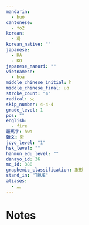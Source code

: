 ```yaml
---
mandarin:
  - huǒ
cantonese:
  - fo2
korean:
  - 화
korean_native: ""
japanese:
  - KA
  - KO
japanese_nanori: ""
vietnamese:
  - hoả
middle_chinese_initial: h
middle_chinese_final: uɑ
stroke_count: "4"
radical: 火
skip_number: 4-4-4
grade_level: 1
pos: ""
english:
  - fire
羅馬字: hwa
韓文: 화
joyo_level: "1"
hsk_level: ""
hanmun_edu_level: ""
danayo_id: 36
mc_id: 388
graphemic_classification: 象形
stand_in: "TRUE"
aliases:
  - 灬
---
```


# Notes
